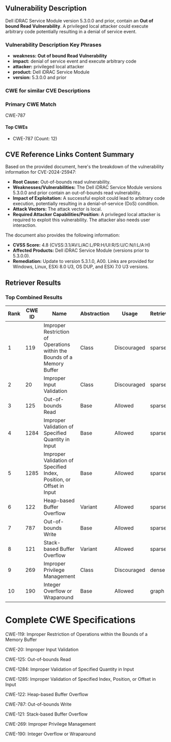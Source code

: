## Vulnerability Description
Dell iDRAC Service Module version 5.3.0.0 and prior, contain an **Out of bound Read Vulnerability**. A privileged local attacker could execute arbitrary code potentially resulting in a denial of service event.

### Vulnerability Description Key Phrases
- **weakness:** **Out of bound Read Vulnerability**
- **impact:** denial of service event and execute arbitrary code
- **attacker:** privileged local attacker
- **product:** Dell iDRAC Service Module
- **version:** 5.3.0.0 and prior

### CWE for similar CVE Descriptions
### Primary CWE Match
CWE-787

#### Top CWEs
- CWE-787 (Count: 12)

## CVE Reference Links Content Summary
Based on the provided document, here's the breakdown of the vulnerability information for CVE-2024-25947:

*   **Root Cause:** Out-of-bounds read vulnerability.
*   **Weaknesses/Vulnerabilities:** The Dell iDRAC Service Module versions 5.3.0.0 and prior contain an out-of-bounds read vulnerability.
*   **Impact of Exploitation:** A successful exploit could lead to arbitrary code execution, potentially resulting in a denial-of-service (DoS) condition.
*   **Attack Vectors:** The attack vector is local.
*   **Required Attacker Capabilities/Position:** A privileged local attacker is required to exploit this vulnerability. The attacker also needs user interaction.

The document also provides the following information:
*   **CVSS Score:** 4.8 (CVSS:3.1/AV:L/AC:L/PR:H/UI:R/S:U/C:N/I:L/A:H)
*   **Affected Products:** Dell iDRAC Service Module (versions prior to 5.3.0.0).
*   **Remediation:** Update to version 5.3.1.0, A00. Links are provided for Windows, Linux, ESXi 8.0 U3, OS DUP, and ESXi 7.0 U3 versions.

## Retriever Results

### Top Combined Results

| Rank | CWE ID | Name | Abstraction | Usage  | Retrievers | Individual Scores |
|------|--------|------|-------------|-------|------------|-------------------|
| 1 | 119 | Improper Restriction of Operations within the Bounds of a Memory Buffer | Class | Discouraged | sparse | 0.222 |
| 2 | 20 | Improper Input Validation | Class | Discouraged | sparse | 0.198 |
| 3 | 125 | Out-of-bounds Read | Base | Allowed | sparse | 0.195 |
| 4 | 1284 | Improper Validation of Specified Quantity in Input | Base | Allowed | sparse | 0.192 |
| 5 | 1285 | Improper Validation of Specified Index, Position, or Offset in Input | Base | Allowed | sparse | 0.189 |
| 6 | 122 | Heap-based Buffer Overflow | Variant | Allowed | sparse | 0.189 |
| 7 | 787 | Out-of-bounds Write | Base | Allowed | sparse | 0.186 |
| 8 | 121 | Stack-based Buffer Overflow | Variant | Allowed | sparse | 0.186 |
| 9 | 269 | Improper Privilege Management | Class | Discouraged | dense | 0.540 |
| 10 | 190 | Integer Overflow or Wraparound | Base | Allowed | graph | 0.003 |



# Complete CWE Specifications

CWE-119: Improper Restriction of Operations within the Bounds of a Memory Buffer

CWE-20: Improper Input Validation

CWE-125: Out-of-bounds Read

CWE-1284: Improper Validation of Specified Quantity in Input

CWE-1285: Improper Validation of Specified Index, Position, or Offset in Input

CWE-122: Heap-based Buffer Overflow

CWE-787: Out-of-bounds Write

CWE-121: Stack-based Buffer Overflow

CWE-269: Improper Privilege Management

CWE-190: Integer Overflow or Wraparound